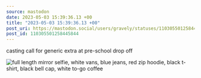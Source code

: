 ```yaml
---
source: mastodon
date: 2023-05-03 15:39:36.13 +00
title: "2023-05-03 15:39:36.13 +00"
post_uri: https://mastodon.social/users/gravely/statuses/110305501258445844
post_id: 110305501258445844
---
```

casting call for generic extra at pre-school drop off


![full length mirror selfie, white vans, blue jeans, red zip hoodie, black t-shirt, black bell cap, white to-go coffee](/images/110305500944770252.jpeg)

